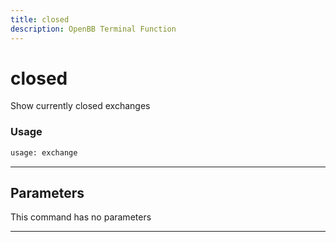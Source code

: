 ```yaml
---
title: closed
description: OpenBB Terminal Function
---
```


# closed

Show currently closed exchanges

### Usage 
```python
usage: exchange
```

---
## Parameters

This command has no parameters


---
